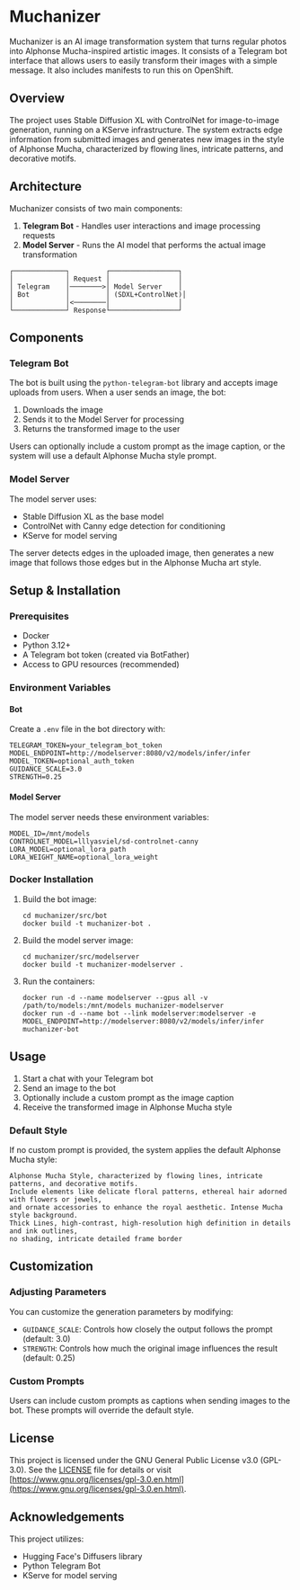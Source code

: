 # Muchanizer

Muchanizer is an AI image transformation system that turns regular photos into Alphonse Mucha-inspired artistic images. It consists of a Telegram bot interface that allows users to easily transform their images with a simple message. It also includes manifests to run this on OpenShift.

## Overview

The project uses Stable Diffusion XL with ControlNet for image-to-image generation, running on a KServe infrastructure. The system extracts edge information from submitted images and generates new images in the style of Alphonse Mucha, characterized by flowing lines, intricate patterns, and decorative motifs.

## Architecture

Muchanizer consists of two main components:

1. **Telegram Bot** - Handles user interactions and image processing requests
2. **Model Server** - Runs the AI model that performs the actual image transformation

```
┌─────────────┐         ┌─────────────────┐
│             │ Request │                 │
│ Telegram    │────────>│ Model Server    │
│ Bot         │         │ (SDXL+ControlNet)│
│             │<────────│                 │
└─────────────┘ Response└─────────────────┘
```

## Components

### Telegram Bot

The bot is built using the `python-telegram-bot` library and accepts image uploads from users. When a user sends an image, the bot:

1. Downloads the image
2. Sends it to the Model Server for processing
3. Returns the transformed image to the user

Users can optionally include a custom prompt as the image caption, or the system will use a default Alphonse Mucha style prompt.

### Model Server

The model server uses:

- Stable Diffusion XL as the base model
- ControlNet with Canny edge detection for conditioning
- KServe for model serving

The server detects edges in the uploaded image, then generates a new image that follows those edges but in the Alphonse Mucha art style.

## Setup & Installation

### Prerequisites

- Docker
- Python 3.12+
- A Telegram bot token (created via BotFather)
- Access to GPU resources (recommended)

### Environment Variables

#### Bot

Create a `.env` file in the bot directory with:

```
TELEGRAM_TOKEN=your_telegram_bot_token
MODEL_ENDPOINT=http://modelserver:8080/v2/models/infer/infer
MODEL_TOKEN=optional_auth_token
GUIDANCE_SCALE=3.0
STRENGTH=0.25
```

#### Model Server

The model server needs these environment variables:

```
MODEL_ID=/mnt/models
CONTROLNET_MODEL=lllyasviel/sd-controlnet-canny
LORA_MODEL=optional_lora_path
LORA_WEIGHT_NAME=optional_lora_weight
```

### Docker Installation

1. Build the bot image:
   ```
   cd muchanizer/src/bot
   docker build -t muchanizer-bot .
   ```

2. Build the model server image:
   ```
   cd muchanizer/src/modelserver
   docker build -t muchanizer-modelserver .
   ```

3. Run the containers:
   ```
   docker run -d --name modelserver --gpus all -v /path/to/models:/mnt/models muchanizer-modelserver
   docker run -d --name bot --link modelserver:modelserver -e MODEL_ENDPOINT=http://modelserver:8080/v2/models/infer/infer muchanizer-bot
   ```

## Usage

1. Start a chat with your Telegram bot
2. Send an image to the bot
3. Optionally include a custom prompt as the image caption
4. Receive the transformed image in Alphonse Mucha style

### Default Style

If no custom prompt is provided, the system applies the default Alphonse Mucha style:

```
Alphonse Mucha Style, characterized by flowing lines, intricate patterns, and decorative motifs.
Include elements like delicate floral patterns, ethereal hair adorned with flowers or jewels,
and ornate accessories to enhance the royal aesthetic. Intense Mucha style background.
Thick Lines, high-contrast, high-resolution high definition in details and ink outlines,
no shading, intricate detailed frame border
```

## Customization

### Adjusting Parameters

You can customize the generation parameters by modifying:

- `GUIDANCE_SCALE`: Controls how closely the output follows the prompt (default: 3.0)
- `STRENGTH`: Controls how much the original image influences the result (default: 0.25)

### Custom Prompts

Users can include custom prompts as captions when sending images to the bot. These prompts will override the default style.

## License

This project is licensed under the GNU General Public License v3.0 (GPL-3.0). See the [LICENSE](LICENSE) file for details or visit [https://www.gnu.org/licenses/gpl-3.0.en.html](https://www.gnu.org/licenses/gpl-3.0.en.html).

## Acknowledgements

This project utilizes:
- Hugging Face's Diffusers library
- Python Telegram Bot
- KServe for model serving
